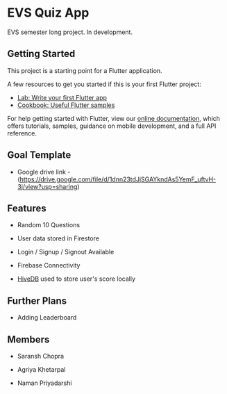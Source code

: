# EVS Quiz App

EVS semester long project. In development.

## Getting Started

This project is a starting point for a Flutter application.

A few resources to get you started if this is your first Flutter project:

- [Lab: Write your first Flutter app](https://flutter.dev/docs/get-started/codelab)
- [Cookbook: Useful Flutter samples](https://flutter.dev/docs/cookbook)

For help getting started with Flutter, view our
[online documentation](https://flutter.dev/docs), which offers tutorials,
samples, guidance on mobile development, and a full API reference.

## Goal Template

- Google drive link - (https://drive.google.com/file/d/1dnn23tdJjSGAYkndAs5YemF_uftvH-3j/view?usp=sharing)

## Features

- Random 10 Questions

- User data stored in Firestore

- Login / Signup / Signout Available 

- Firebase Connectivity

- [HiveDB](https://github.com/hivedb/hive) used to store user's score locally

## Further Plans

- Adding Leaderboard

## Members

- Saransh Chopra 

- Agriya Khetarpal 

- Naman Priyadarshi

